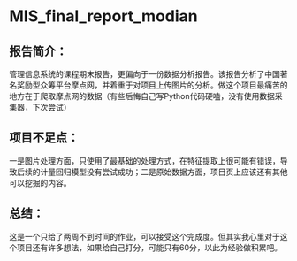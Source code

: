 # MIS_final_report_modian
## 报告简介：  
管理信息系统的课程期末报告，更偏向于一份数据分析报告。该报告分析了中国著名奖励型众筹平台摩点网，并着重于对项目上传图片的分析。做这个项目最痛苦的地方在于爬取摩点网的数据（有些后悔自己写Python代码硬嗑，没有使用数据采集器，下次尝试）  

## 项目不足点：  
一是图片处理方面，只使用了最基础的处理方式，在特征提取上很可能有错误，导致后续的计量回归模型没有尝试成功；二是原始数据方面，项目页上应该还有其他可以挖掘的内容。  

## 总结：  
这是一个只给了两周不到时间的作业，可以接受这个完成度。但其实我心里对于这个项目还有许多想法，如果给自己打分，可能只有60分，以此为经验做积累吧。  
